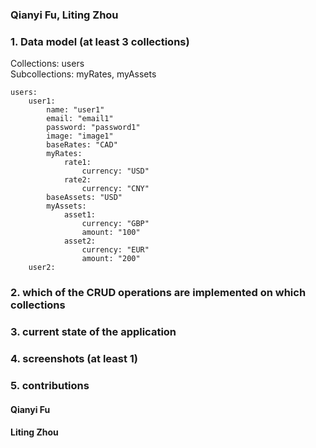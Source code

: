 ### Qianyi Fu, Liting Zhou

### 1. Data model (at least 3 collections)

Collections: users  
Subcollections: myRates, myAssets

```
users:
    user1:
        name: "user1"
        email: "email1"
        password: "password1"
        image: "image1"
        baseRates: "CAD"
        myRates:
            rate1:
                currency: "USD"
            rate2:
                currency: "CNY"
        baseAssets: "USD"
        myAssets:
            asset1:
                currency: "GBP"
                amount: "100"
            asset2:
                currency: "EUR"
                amount: "200"
    user2:
```

### 2. which of the CRUD operations are implemented on which collections

### 3. current state of the application

### 4. screenshots (at least 1)

### 5. contributions

#### Qianyi Fu

#### Liting Zhou
